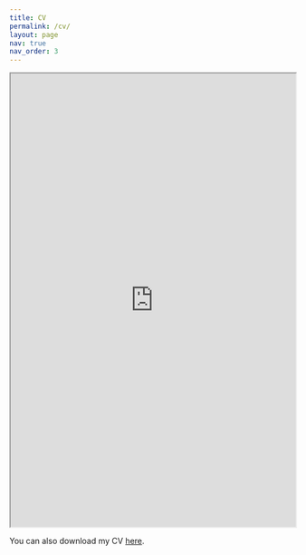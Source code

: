 ```yaml
---
title: CV
permalink: /cv/
layout: page
nav: true
nav_order: 3
---
```


<iframe src="https://ratzanyelrincon.github.io/assets/pdf/CV_Ratzanyel_Rincon.pdf" width="100%" height="800px">    </iframe>

<p> </p>

You can also download my CV [here](https://ratzanyelrincon.github.io/assets/pdf/CV_Ratzanyel_Rincon.pdf).
